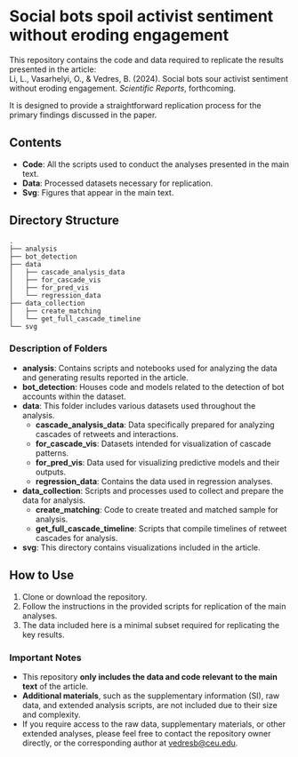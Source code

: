 # Social bots spoil activist sentiment without eroding engagement

This repository contains the code and data required to replicate the results presented in the article:  
Li, L., Vasarhelyi, O., & Vedres, B. (2024). Social bots sour activist sentiment without eroding engagement. *Scientific Reports*, forthcoming.

It is designed to provide a straightforward replication process for the primary findings discussed in the paper.

## Contents

- **Code**: All the scripts used to conduct the analyses presented in the main text.
- **Data**: Processed datasets necessary for replication.
- **Svg**: Figures that appear in the main text.

## Directory Structure

```
.
├── analysis
├── bot_detection
├── data
│   ├── cascade_analysis_data
│   ├── for_cascade_vis
│   ├── for_pred_vis
│   └── regression_data
├── data_collection
│   ├── create_matching
│   └── get_full_cascade_timeline
└── svg
```

### Description of Folders

- **analysis**: Contains scripts and notebooks used for analyzing the data and generating results reported in the article.
- **bot_detection**: Houses code and models related to the detection of bot accounts within the dataset.
- **data**: This folder includes various datasets used throughout the analysis.
  - **cascade_analysis_data**: Data specifically prepared for analyzing cascades of retweets and interactions.
  - **for_cascade_vis**: Datasets intended for visualization of cascade patterns.
  - **for_pred_vis**: Data used for visualizing predictive models and their outputs.
  - **regression_data**: Contains the data used in regression analyses.
- **data_collection**: Scripts and processes used to collect and prepare the data for analysis.
  - **create_matching**: Code to create treated and matched sample for analysis.
  - **get_full_cascade_timeline**: Scripts that compile timelines of retweet cascades for analysis.
- **svg**: This directory contains visualizations included in the article.

## How to Use

1. Clone or download the repository.
2. Follow the instructions in the provided scripts for replication of the main analyses.
3. The data included here is a minimal subset required for replicating the key results.

### Important Notes

- This repository **only includes the data and code relevant to the main text** of the article.
- **Additional materials**, such as the supplementary information (SI), raw data, and extended analysis scripts, are not included due to their size and complexity.
- If you require access to the raw data, supplementary materials, or other extended analyses, please feel free to contact the repository owner directly, or the corresponding author at vedresb@ceu.edu.

